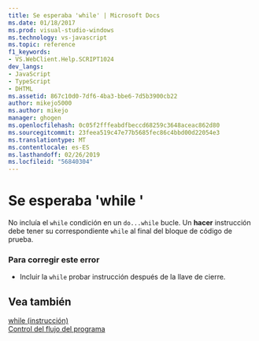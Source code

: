 ```yaml
---
title: Se esperaba 'while' | Microsoft Docs
ms.date: 01/18/2017
ms.prod: visual-studio-windows
ms.technology: vs-javascript
ms.topic: reference
f1_keywords:
- VS.WebClient.Help.SCRIPT1024
dev_langs:
- JavaScript
- TypeScript
- DHTML
ms.assetid: 867c10d0-7df6-4ba3-bbe6-7d5b3900cb22
author: mikejo5000
ms.author: mikejo
manager: ghogen
ms.openlocfilehash: 0c05f2fffeabdfbeccd68259c3648aceac862d80
ms.sourcegitcommit: 23feea519c47e77b5685fec86c4bbd00d22054e3
ms.translationtype: MT
ms.contentlocale: es-ES
ms.lasthandoff: 02/26/2019
ms.locfileid: "56840304"
---
```

# <a name="expected-while"></a>Se esperaba 'while '
No incluía el `while` condición en un `do...while` bucle. Un **hacer** instrucción debe tener su correspondiente `while` al final del bloque de código de prueba.  
  
### <a name="to-correct-this-error"></a>Para corregir este error  
  
-   Incluir la `while` probar instrucción después de la llave de cierre.  
  
## <a name="see-also"></a>Vea también  
 [while (instrucción)](../../javascript/reference/while-statement-javascript.md)   
 [Control del flujo del programa](../../javascript/controlling-program-flow-javascript.md)
